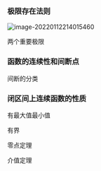 ### 极限存在法则

![image-20220112214015460](https://gitee.com/hu-chaoran/typora-upload-images/raw/master//images/image-20220112214015460.png)



两个重要极限

### 函数的连续性和间断点

间断的分类

### 闭区间上连续函数的性质

有最大值最小值

有界

零点定理

介值定理


